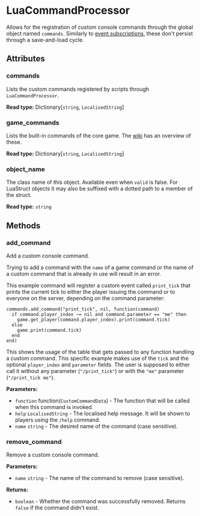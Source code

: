 # LuaCommandProcessor

Allows for the registration of custom console commands through the global object named `commands`. Similarly to [event subscriptions](runtime:LuaBootstrap::on_event), these don't persist through a save-and-load cycle.

## Attributes

### commands

Lists the custom commands registered by scripts through `LuaCommandProcessor`.

**Read type:** Dictionary[`string`, `LocalisedString`]

### game_commands

Lists the built-in commands of the core game. The [wiki](https://wiki.factorio.com/Console) has an overview of these.

**Read type:** Dictionary[`string`, `LocalisedString`]

### object_name

The class name of this object. Available even when `valid` is false. For LuaStruct objects it may also be suffixed with a dotted path to a member of the struct.

**Read type:** `string`

## Methods

### add_command

Add a custom console command.

Trying to add a command with the `name` of a game command or the name of a custom command that is already in use will result in an error.

This example command will register a custom event called `print_tick` that prints the current tick to either the player issuing the command or to everyone on the server, depending on the command parameter:

```
commands.add_command("print_tick", nil, function(command)
  if command.player_index ~= nil and command.parameter == "me" then
    game.get_player(command.player_index).print(command.tick)
  else
    game.print(command.tick)
  end
end)
```

This shows the usage of the table that gets passed to any function handling a custom command. This specific example makes use of the `tick` and the optional `player_index` and `parameter` fields. The user is supposed to either call it without any parameter (`"/print_tick"`) or with the `"me"` parameter (`"/print_tick me"`).

**Parameters:**

- `function` function(`CustomCommandData`) - The function that will be called when this command is invoked.
- `help` `LocalisedString` - The localised help message. It will be shown to players using the `/help` command.
- `name` `string` - The desired name of the command (case sensitive).

### remove_command

Remove a custom console command.

**Parameters:**

- `name` `string` - The name of the command to remove (case sensitive).

**Returns:**

- `boolean` - Whether the command was successfully removed. Returns `false` if the command didn't exist.

